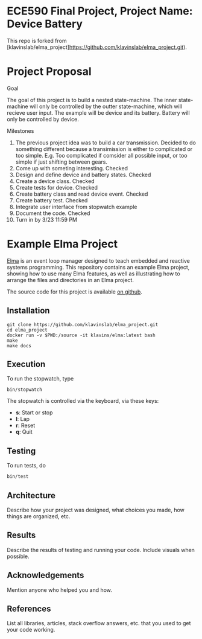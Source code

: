 ECE590 Final Project, Project Name: Device Battery
===

This repo is forked from [klavinslab/elma_project]https://github.com/klavinslab/elma_project.git).

Project Proposal
===

Goal

The goal of this project is to build a nested state-machine. The inner state-machine will only be controlled by the outter state-machine, which will recieve user input. The example will be device and its battery. Battery will only be controlled by device. 

Milestones

1. The previous project idea was to build a car transmission. Decided to do something different because a transimission is either to complicated or too simple. E.g. Too complicated if comsider all possible input, or too simple if just shifting between gears. 
1. Come up with someting interesting. Checked
1. Design and define device and battery states. Checked
1. Create a device class. Checked
1. Create tests for device. Checked
1. Create battery class and read device event. Checked
1. Create battery test. Checked
1. Integrate user interface from stopwatch example
1. Document the code. Checked
1. Turn in by 3/23 11:59 PM


Example Elma Project
===

[Elma](http://klavinslab.org/elma) is an event loop manager designed to teach embedded and reactive systems programming. This repository contains an example Elma project, showing how to use many Elma features, as well as illustrating how to arrange the files and directories in an Elma project.

The source code for this project is available [on github](https://github.com/klavinslab/elma_project).

Installation
---

    git clone https://github.com/klavinslab/elma_project.git
    cd elma_project
    docker run -v $PWD:/source -it klavins/elma:latest bash
    make
    make docs


Execution
---
To run the stopwatch, type

    bin/stopwatch

The stopwatch is controlled via the keyboard, via these keys:
- **s**: Start or stop
- **l**: Lap
- **r**: Reset
- **q**: Quit

Testing
---
To run tests, do
```bash
bin/test
```

Architecture
---
Describe how your project was designed, what choices you made, how things are organized, etc.

Results
---
Describe the results of testing and running your code. Include visuals when possible.

Acknowledgements
---
Mention anyone who helped you and how.

References
---
List all libraries, articles, stack overflow answers, etc. that you used to get your code working.
